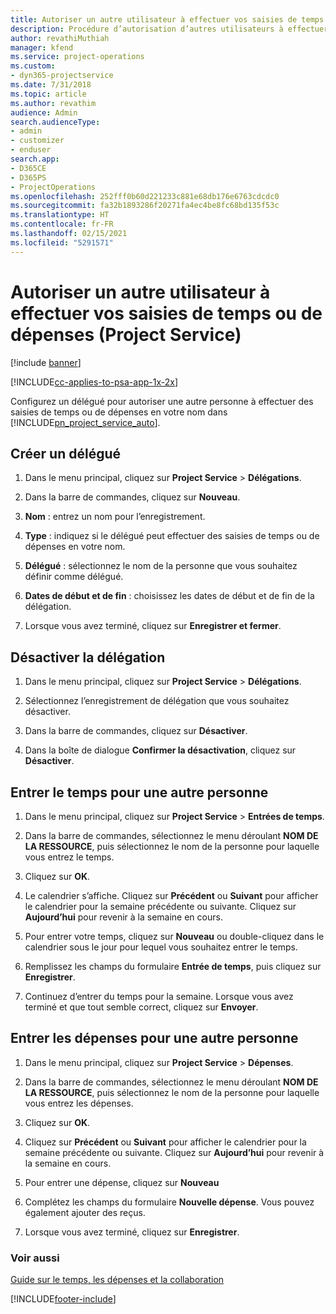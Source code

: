 ```yaml
---
title: Autoriser un autre utilisateur à effectuer vos saisies de temps ou de dépenses
description: Procédure d’autorisation d’autres utilisateurs à effectuer vos saisies de temps ou de dépenses dans Project Service
author: revathiMuthiah
manager: kfend
ms.service: project-operations
ms.custom:
- dyn365-projectservice
ms.date: 7/31/2018
ms.topic: article
ms.author: revathim
audience: Admin
search.audienceType:
- admin
- customizer
- enduser
search.app:
- D365CE
- D365PS
- ProjectOperations
ms.openlocfilehash: 252fff0b60d221233c881e68db176e6763cdcdc0
ms.sourcegitcommit: fa32b1893286f20271fa4ec4be8fc68bd135f53c
ms.translationtype: HT
ms.contentlocale: fr-FR
ms.lasthandoff: 02/15/2021
ms.locfileid: "5291571"
---
```

# <a name="allow-someone-else-to-enter-your-time-entry-or-expense-project-service"></a>Autoriser un autre utilisateur à effectuer vos saisies de temps ou de dépenses (Project Service)

[!include [banner](../includes/psa-now-project-operations.md)]

[!INCLUDE[cc-applies-to-psa-app-1x-2x](../includes/cc-applies-to-psa-app-1x-2x.md)]

Configurez un délégué pour autoriser une autre personne à effectuer des saisies de temps ou de dépenses en votre nom dans [!INCLUDE[pn_project_service_auto](../includes/pn-project-service-auto.md)].  
  
## <a name="create-a-delegate"></a>Créer un délégué  
  
1.  Dans le menu principal, cliquez sur **Project Service** > **Délégations**.  
  
2.  Dans la barre de commandes, cliquez sur **Nouveau**.  
  
3. **Nom** : entrez un nom pour l’enregistrement.  
  
4. **Type** : indiquez si le délégué peut effectuer des saisies de temps ou de dépenses en votre nom.  
  
5. **Délégué** : sélectionnez le nom de la personne que vous souhaitez définir comme délégué.  
  
6. **Dates de début et de fin** : choisissez les dates de début et de fin de la délégation.  
  
7.  Lorsque vous avez terminé, cliquez sur **Enregistrer et fermer**.  
  
## <a name="turn-off-delegation"></a>Désactiver la délégation  
  
1.  Dans le menu principal, cliquez sur **Project Service** > **Délégations**.  
  
2.  Sélectionnez l’enregistrement de délégation que vous souhaitez désactiver.  
  
3.  Dans la barre de commandes, cliquez sur **Désactiver**.  
  
4.  Dans la boîte de dialogue **Confirmer la désactivation**, cliquez sur **Désactiver**.  
  
## <a name="enter-time-for-someone-else"></a>Entrer le temps pour une autre personne  
  
1.  Dans le menu principal, cliquez sur **Project Service** > **Entrées de temps**.  
  
2.  Dans la barre de commandes, sélectionnez le menu déroulant **NOM DE LA RESSOURCE**, puis sélectionnez le nom de la personne pour laquelle vous entrez le temps.  
  
3.  Cliquez sur **OK**.  
  
4.  Le calendrier s’affiche. Cliquez sur **Précédent** ou **Suivant** pour afficher le calendrier pour la semaine précédente ou suivante. Cliquez sur **Aujourd’hui** pour revenir à la semaine en cours.  
  
5.  Pour entrer votre temps, cliquez sur **Nouveau** ou double-cliquez dans le calendrier sous le jour pour lequel vous souhaitez entrer le temps.  
  
6.  Remplissez les champs du formulaire **Entrée de temps**, puis cliquez sur **Enregistrer**.  
  
7.  Continuez d’entrer du temps pour la semaine. Lorsque vous avez terminé et que tout semble correct, cliquez sur **Envoyer**.  
  
## <a name="enter-expenses-for-someone-else"></a>Entrer les dépenses pour une autre personne  
  
1.  Dans le menu principal, cliquez sur **Project Service** > **Dépenses**.  
  
2.  Dans la barre de commandes, sélectionnez le menu déroulant **NOM DE LA RESSOURCE**, puis sélectionnez le nom de la personne pour laquelle vous entrez les dépenses.  
  
3.  Cliquez sur **OK**.  
  
4.  Cliquez sur **Précédent** ou **Suivant** pour afficher le calendrier pour la semaine précédente ou suivante. Cliquez sur **Aujourd’hui** pour revenir à la semaine en cours.  
  
5.  Pour entrer une dépense, cliquez sur **Nouveau**  
  
6.  Complétez les champs du formulaire **Nouvelle dépense**. Vous pouvez également ajouter des reçus.  
  
7.  Lorsque vous avez terminé, cliquez sur **Enregistrer**.  
  
### <a name="see-also"></a>Voir aussi  
 [Guide sur le temps, les dépenses et la collaboration](../psa/time-expense-collaboration-guide.md)


[!INCLUDE[footer-include](../includes/footer-banner.md)]